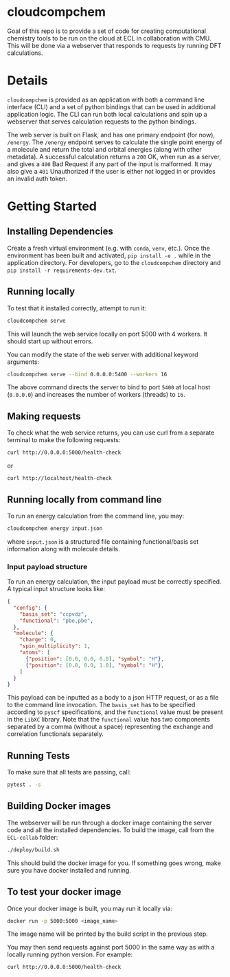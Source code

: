 # cloudcompchem
Goal of this repo is to provide a set of code for creating computational chemistry tools to be run on the cloud at ECL in collaboration with CMU. This will be done via a webserver that responds to requests by running DFT calculations.

# Details
`cloudcompchem` is provided as an application with both a command line interface (CLI) and a set of python bindings that can be used in additional application logic. The CLI can run both local calculations and spin up a webserver that serves calculation requests to the python bindings.

The web server is built on Flask, and has one primary endpoint (for now), `/energy`. The `/energy` endpoint serves to calculate the single point energy of a molecule and return the total and orbital energies (along with other metadata). A successful calculation returns a `200` OK, when run as a server, and gives a `400` Bad Request if any part of the input is malformed. It may also give a `401` Unauthorized if the user is either not logged in or provides an invalid auth token.

# Getting Started

## Installing Dependencies

Create a fresh virtual environment (e.g. with `conda`, `venv`, etc.). Once the environment has been built and activated, `pip install -e .` while in the application directory. For developers, go to the `cloudcompchem` directory and `pip install -r requirements-dev.txt`.

## Running locally

To test that it installed correctly, attempt to run it:
```sh
cloudcompchem serve
```

This will launch the web service locally on port 5000 with 4 workers. It should start up without errors.

You can modify the state of the web server with additional keyword arguments:
```sh
cloudcompchem serve --bind 0.0.0.0:5400 --workers 16
```
The above command directs the server to bind to port `5400` at local host (`0.0.0.0`) and increases the number of workers (threads) to `16`.

## Making requests

To check what the web service returns, you can use curl from a separate terminal to make the following
requests:

```sh
curl http://0.0.0.0:5000/health-check
```

or
```
curl http://localhost/health-check
```

## Running locally from command line

To run an energy calculation from the command line, you may:
```sh
cloudcompchem energy input.json
```
where `input.json` is a structured file containing functional/basis set information along with molecule details.

### Input payload structure

To run an energy calculation, the input payload must be correctly specified. A typical input structure looks like:
```json
{
  "config": {
    "basis_set": "ccpvdz",
    "functional": "pbe,pbe",
  },
  "molecule": {
    "charge": 0,
    "spin_multiplicity": 1,
    "atoms": [
      {"position": [0.0, 0.0, 0.0], "symbol": "H"},
      {"position": [0.0, 0.0, 1.0], "symbol": "H"},
    ]
  }
}
```
This payload can be inputted as a body to a json HTTP request, or as a file to the command line invocation. The `basis_set` has to be specified according to `pyscf` specifications, and the `functional` value must be present in the `LibXC` library. Note that the `functional` value has two components separated by a comma (without a space) representing the exchange and correlation functionals separately.

## Running Tests

To make sure that all tests are passing, call:
```sh
pytest . -s
```

## Building Docker images
The webserver will be run through a docker image containing the server code and all the installed dependencies. To build the image, call from the `ECL-collab` folder:
```sh
./deploy/build.sh
```

This should build the docker image for you. If something goes wrong, make sure you have docker installed and running.

## To test your docker image

Once your docker image is built, you may run it locally via:
```sh
docker run -p 5000:5000 <image_name>
````

The image name will be printed by the build script in the previous step.

You may then send requests against port 5000 in the same way as with a locally running python version.  For example:
```sh
curl http://0.0.0.0:5000/health-check
```
